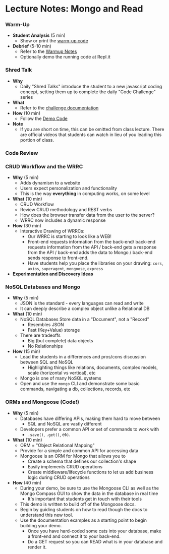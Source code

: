 # Lecture Notes: Mongo and Read

### Warm-Up

- **Student Analysis** (5 min)
  - Show or print the [warm-up code](../warm-up/warm-up.md)
- **Debrief** (5-10 min)
  - Refer to the [Warmup Notes](../warm-up/NOTES.md)
  - Optionally demo the running code at Repl.it

### Shred Talk

- **Why**
  - Daily "Shred Talks" introduce the student to a new javascript coding concept, setting them up to complete the daily "Code Challenge" series
- **What**
  - Refer to the [challenge documentation](../challenges/README.md)
- **How** (10 min)
  - Follow the [Demo Code](../challenges/DEMO.md)
- **Note**
  - If you are short on time, this can be omitted from class lecture. There are official videos that students can watch in lieu of you leading this portion of class.

### Code Review

### CRUD Workflow and the WRRC

- **Why** (5 min)
  - Adds dynamism to a website
  - Users expect personalization and functionality
  - This is the way **everything** in computing works, on some level
- **What** (10 min)
  - CRUD Workflow
  - Review CRUD methodology and REST verbs
  - How does the browser transfer data from the user to the server?
  - WRRC now includes a dynamic response
- **How** (30 min)
  - Interactive Drawing of WRRCs: 
    - Our WRRC is starting to look like a WEB! 
    - Front-end requests information from the back-end/ back-end requests information from the API / back-end gets a response from the API / back-end adds the data to Mongo / back-end sends response to front-end. 
    - Have students help you place the libraries on your drawing: `cors`, `axios`, `superagent`, `mongoose`, `express`
- **Experimentation and Discovery Ideas**

### NoSQL Databases and Mongo

- **Why** (5 min)
  - JSON is the standard - every languages can read and write
  - It can deeply describe a complex object unlike a Relational DB
- **What** (10 min)
  - NoSQL Databases Store data in a "Document", not a "Record"
    - Resembles JSON
    - Fast (Key+Value) storage
  - There are tradeoffs
    - Big (but complete) data objects
    - No Relationships
- **How** (15 min)
  - Lead the students in a differences and pros/cons discussion between SQL and NoSQL
    - Highlighting things like relations, documents, complex models, scale (horizontal vs vertical), etc
  - Mongo is one of many NoSQL systems
  - Open and use the `mongo` CLI and demonstrate some basic commands, navigating a db, collections, records, etc

### ORMs and Mongoose (Code!)

- **Why** (5 min)
  - Databases have differing APIs, making them hard to move between
    - SQL and NoSQL are vastly different
  - Developers prefer a common API or set of commands to work with
    - `.save()`, `.get()`, etc.
- **What** (10 min)
  - ORM = "Object Relational Mapping"
  - Provide for a simple and common API for accessing data
  - Mongoose is an ORM for Mongo that allows you to
    - Create a schema that defines our collection's shape
    - Easily implements CRUD operations
    - Create middleware/lifecycle functions to let us add business logic during CRUD operations
- **How** (40 min)
  - During your demo, be sure to use the Mongoose CLI as well as the Mongo Compass GUI to show the data in the database in real time
    - It's important that students get in touch with their tools
  - This demo is written to build off of the Mongoose docs. 
  - Begin by guiding students on how to read though the docs to understand this new tool.
  - Use the documentation examples as a starting point to begin building your demo.
    - Once you have hard-coded some cats into your database, make a front-end and connect it to your back-end.
    - Do a GET request so you can READ what is in your database and render it.
